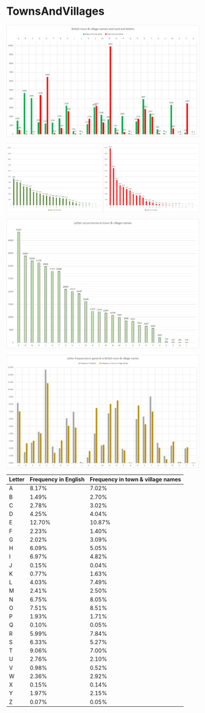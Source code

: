 # TownsAndVillages

![Start and end letters](images/start_and_end_letters.png)

![Start and end letters](images/start_end_letters_by_count.png)

![Occurrences of letters](images/entire_letters_by_count.png)

![Letter frequencies vs general English](images/letter_frequencies.png)

| Letter | Frequency in English | Frequency in town & village names | 
|--------|----------------------|-----------------------------------| 
| A      | 8.17%                | 7.02%                             | 
| B      | 1.49%                | 2.70%                             | 
| C      | 2.78%                | 3.02%                             | 
| D      | 4.25%                | 4.04%                             | 
| E      | 12.70%               | 10.87%                            | 
| F      | 2.23%                | 1.40%                             | 
| G      | 2.02%                | 3.09%                             | 
| H      | 6.09%                | 5.05%                             | 
| I      | 6.97%                | 4.82%                             | 
| J      | 0.15%                | 0.04%                             | 
| K      | 0.77%                | 1.63%                             | 
| L      | 4.03%                | 7.49%                             | 
| M      | 2.41%                | 2.50%                             | 
| N      | 6.75%                | 8.05%                             | 
| O      | 7.51%                | 8.51%                             | 
| P      | 1.93%                | 1.71%                             | 
| Q      | 0.10%                | 0.05%                             | 
| R      | 5.99%                | 7.84%                             | 
| S      | 6.33%                | 5.27%                             | 
| T      | 9.06%                | 7.00%                             | 
| U      | 2.76%                | 2.10%                             | 
| V      | 0.98%                | 0.52%                             | 
| W      | 2.36%                | 2.92%                             | 
| X      | 0.15%                | 0.14%                             | 
| Y      | 1.97%                | 2.15%                             | 
| Z      | 0.07%                | 0.05%                             | 
